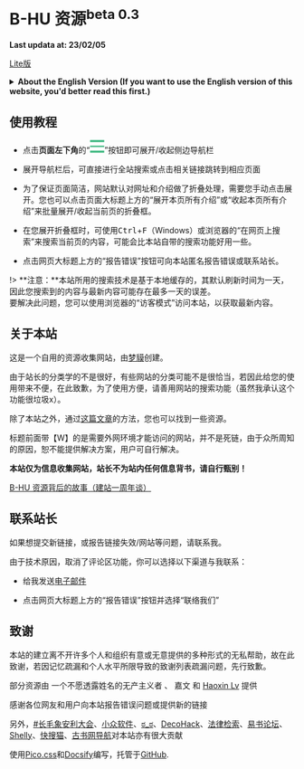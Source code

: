 <h1>B-HU 资源<sup>beta 0.3</sup></h1>

**Last updata at: 23/02/05**

<a href="./lite/" target="_blank" role="button" class="outline">Lite版</a>

<div><details><summary><b>About the English Version (If you want to use the English version of this website, you'd better read this first.)</b></summary><p>We are unable to provide English version (or any other multiple language versions) of this site at this time due to staffing and effort constraints.</p><p>If you are not a Simplified Chinese language speaker, please use the web translation function included with modern browsers such as Firefox, Google Chrome, or Microsoft Edge to access this website, or you can translate it using third-party web translation browser extensions.</p><p>We are providing an English language interface based on machine translation for your convenience. Because this is a beta version, it may be inaccurate, unstable, ineffective, or have other issues that we are unable to resolve. If any problems arise, refer to the solution in the preceding paragraph. </p><p>To get to the English page, click the "English" button in the top right corner of the page.(Refresh to return to the Simplified Chinese page.) If the page is not translated completely, just reflesh it.</p><p>If you are interested in assisting with the multilingualization of this site, please contact the webmaster using the information provided below!</p></details></div>

## 使用教程

- 点击**页面左下角**的“![](./requirements/1.png)”按钮即可展开/收起侧边导航栏

- 展开导航栏后，可直接进行全站搜索或点击相关链接跳转到相应页面

- 为了保证页面简洁，网站默认对网址和介绍做了折叠处理，需要您手动点击展开。您也可以点击页面大标题上方的“展开本页所有介绍”或“收起本页所有介绍”来批量展开/收起当前页的折叠框。

- 在您展开折叠框时，可使用<kbd>Ctrl</kbd>+<kbd>F</kbd>（Windows）或浏览器的“在网页上搜索”来搜索当前页的内容，可能会比本站自带的搜索功能好用一些。

- 点击网页大标题上方的“报告错误”按钮可向本站匿名报告错误或联系站长。

!> **注意：**本站所用的搜索技术是基于本地缓存的，其默认刷新时间为一天，因此您搜索到的内容与最新内容可能存在最多一天的误差。<br/>
要解决此问题，您可以使用浏览器的“访客模式”访问本站，以获取最新内容。

## 关于本站

这是一个自用的资源收集网站，由[梦貘](https://mo.b-hu.org/)创建。

由于站长的分类学的不是很好，有些网站的分类可能不是很恰当，若因此给您的使用带来不便，在此致歉，为了使用方便，请善用网站的搜索功能（虽然我承认这个功能很垃圾x）。

除了本站之外，通过[这篇文章](http://mo.b-hu.org/getzy/)的方法，您也可以找到一些资源。

标题前面带【W】的是需要外网环境才能访问的网站，并不是死链，由于众所周知的原因，恕不能提供解决方案，用户可自行解决。

**本站仅为信息收集网站，站长不为站内任何信息背书，请自行甄别！**

[B-HU 资源背后的故事（建站一周年谈）](https://mo.b-hu.org/b-husource/)

## 联系站长

如果想提交新链接，或报告链接失效/网站等问题，请联系我。

由于技术原因，取消了评论区功能，你可以选择以下渠道与我联系：

- 给我发送[电子邮件](mailto:i@b-hu.org)

- 点击网页大标题上方的“报告错误”按钮并选择“联络我们”

## 致谢

本站的建立离不开许多个人和组织有意或无意提供的多种形式的无私帮助，故在此致谢，若因记忆疏漏和个人水平所限导致的致谢列表疏漏问题，先行致歉。

部分资源由 一个不愿透露姓名的无产主义者 、 嘉文 和 [Haoxin Lv](https://github.com/haoxinlv) 提供

感谢各位网友和用户向本站报告错误问题或提供新的链接

另外，[#长毛象安利大会](https://alive.bar/tags/%E9%95%BF%E6%AF%9B%E8%B1%A1%E5%AE%89%E5%88%A9%E5%A4%A7%E4%BC%9A)、[小众软件](https://www.appinn.com/)、[ಠ_ಠ](https://www.plurk.com/p/ofnz6q)、[DecoHack](https://decohack.notion.site/decohack/21ed6d8428d04b928ccd7fbf2ea36dd2?v=8456b58b9e184cbca2979d033d5f83a6)、[法律检索](https://mp.weixin.qq.com/s/NMcmeRiFretEc8l6uvxYuQ)、[易书论坛](https://bbs.yibook.org/)、[Shelly](https://www.douban.com/group/topic/13784047/)、[快搜猫](https://www.kuaisoumao.com/)、[古书网导航](http://d.gushu.net.cn/)对本站亦有很大贡献

使用[Pico.css](https://picocss.com/)和[Docsify](https://docsify.js.org/)编写，托管于[GitHub](https://github.com/Mengmo03/sources).